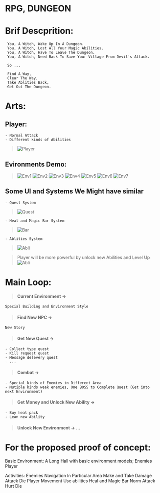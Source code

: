 # RPG, DUNGEON

# Brif Descprition:
	 You, A Witch, Wake Up In A Dungeon.
	 You, A Witch, Lost All Your Magic Abilities.
	 You, A Witch, Have To Leave The Dungeon.
	 You, A Witch, Need Back To Save Your Village From Devil's Attack.

	 So ...

	 Find A Way, 
	 Clear The Way,
	 Take Ablities Back,
	 Get Out The Dungeon.



# Arts:
## Player:
	- Normal Attack
	- Different kinds of Abilities
> ![Player](https://github.com/SparklesCN/Unity_Dungeon_And_Brave/blob/master/proposal/images/showPlayer.gif)

## Evironments Demo:
> ![Env1](https://github.com/SparklesCN/Unity_Dungeon_And_Brave/blob/master/proposal/images/showEnv1.gif)
> ![Env2](https://github.com/SparklesCN/Unity_Dungeon_And_Brave/blob/master/proposal/images/showEnv2.gif)
> ![Env3](https://github.com/SparklesCN/Unity_Dungeon_And_Brave/blob/master/proposal/images/showEnv3.gif)
> ![Env4](https://github.com/SparklesCN/Unity_Dungeon_And_Brave/blob/master/proposal/images/showEnv4.gif)
> ![Env5](https://github.com/SparklesCN/Unity_Dungeon_And_Brave/blob/master/proposal/images/showEnv5.gif)
> ![Env6](https://github.com/SparklesCN/Unity_Dungeon_And_Brave/blob/master/proposal/images/showEnv6.gif)
> ![Env7](https://github.com/SparklesCN/Unity_Dungeon_And_Brave/blob/master/proposal/images/showEnv7.gif)

## Some UI and Systems We Might have similar
	- Quest System
> ![Quest](https://github.com/SparklesCN/Unity_Dungeon_And_Brave/blob/master/proposal/images/quest.png)

	- Heal and Magic Bar System
> ![Bar](https://github.com/SparklesCN/Unity_Dungeon_And_Brave/blob/master/proposal/images/life_magic.png)

	- Ablities System
> ![Abli](https://github.com/SparklesCN/Unity_Dungeon_And_Brave/blob/master/proposal/images/ablity.png)

> Player will be more powerful by unlock new Abilities and Level Up
![Abli](https://github.com/SparklesCN/Unity_Dungeon_And_Brave/blob/master/proposal/images/levelUp.png)

# Main Loop:

>#### Current Environment -> 
	Special Building and Environment Style
>#### Find New NPC -> 
	New Story
>#### Get New Quest -> 
	- Collect type quest
	- Kill request quest
	- Message delevery quest
	- ...
>#### Combat -> 
	- Special kinds of Enemies in Different Area
	- Mutiple kinds weak enemies, One BOSS to Complete Quest (Get into next Environment)
>#### Get Money and Unlock New Ability -> 
	- Buy heal pack
	- Lean new Ability
>#### Unlock New Environment -> ...


# For the proposed proof of concept:

Basic Environment:
A Long Hall with basic environment models;
Enemies
Player

Activities:
Enemies
Navigation In Particular Area
Make and Take Damage
Attack
Die
Player 
Movement
Use abilities
Heal and Magic Bar
Norm Attack
Hurt
Die
